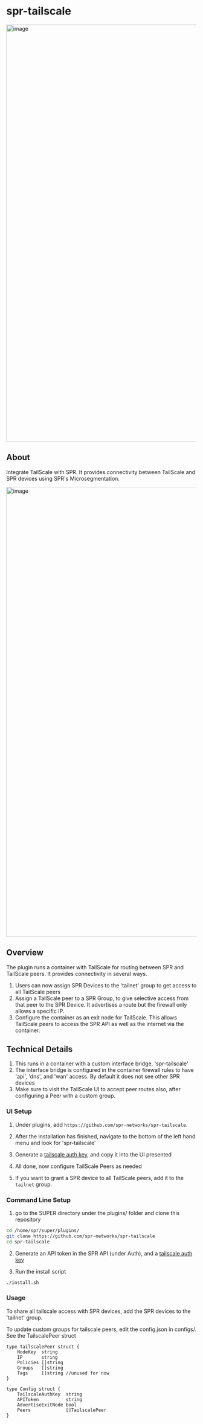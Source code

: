 # spr-tailscale

<img width="1105" alt="image" src="https://github.com/spr-networks/spr-tailscale/assets/37549748/cbd99b74-c830-41cb-a8ee-754ff6eab65d">

## About 

Integrate TailScale with SPR. It provides connectivity between TailScale and SPR devices using SPR's Microsegmentation.

<img width="1192" alt="image" src="https://github.com/spr-networks/spr-tailscale/assets/37549748/5fc95691-41f2-49f5-ae06-594dd5b41e3c">

## Overview

The plugin runs a container with TailScale for routing between SPR and TailScale peers. It provides connectivity in several ways.

1. Users can now assign SPR Devices to the 'tailnet' group to get access to all TailScale peers
2. Assign a TailScale peer to a SPR Group, to give selective access from that peer to the SPR Device. It advertises a route but the firewall only allows a specific IP.
3. Configure the container as an exit node for TailScale. This allows TailScale peers to access the SPR API as well as the internet via the container.

## Technical Details
1. This runs in a container with a custom interface bridge, 'spr-tailscale'
2. The interface bridge is configured in the container firewall rules to have 'api', 'dns', and 'wan' access. By default it does not see other SPR devices
3. Make sure to visit the TailScale UI to accept peer routes also, after configuring a Peer with a custom group. 

### UI Setup

1. Under plugins, add `https://github.com/spr-networks/spr-tailscale`.

2. After the installation has finished, navigate to the bottom of the left hand menu and look for 'spr-tailscale'

3. Generate a [tailscale auth key](https://login.tailscale.com/admin/settings/keys), and copy it into the UI presented

4. All done, now configure TailScale Peers as needed

5. If you want to grant a SPR device to all TailScale peers, add it to the `tailnet` group.


### Command Line Setup

1. go to the SUPER directory under the plugins/ folder and clone this repository

```bash
cd /home/spr/super/plugins/
git clone https://github.com/spr-networks/spr-tailscale
cd spr-tailscale
```

2. Generate an API token in the SPR API (under Auth), and a [tailscale auth key](https://login.tailscale.com/admin/settings/keys)

3. Run the install script
```bash
./install.sh
```

### Usage

To share all tailscale access with SPR devices, add the SPR devices to the 'tailnet' group.


To update custom groups for tailscale peers, edit the config.json in configs/.
See the  TailscalePeer struct

```
type TailscalePeer struct {
	NodeKey  string
	IP       string
	Policies []string
	Groups   []string
	Tags     []string //unused for now
}

type Config struct {
	TailscaleAuthKey  string
	APIToken          string
	AdvertiseExitNode bool
	Peers             []TailscalePeer
}
```

